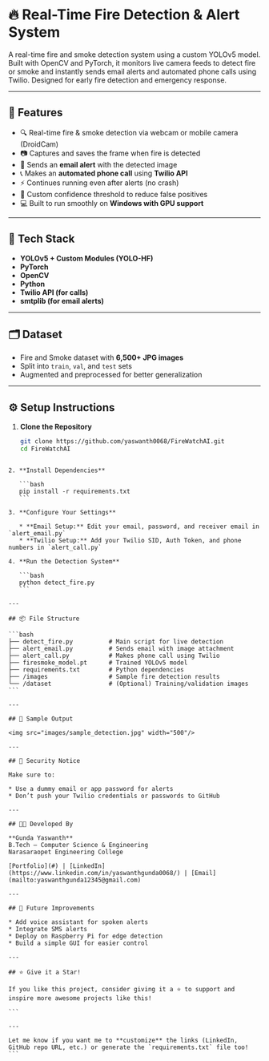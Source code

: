 # 🔥 Real-Time Fire Detection & Alert System

A real-time fire and smoke detection system using a custom YOLOv5 model. Built with OpenCV and PyTorch, it monitors live camera feeds to detect fire or smoke and instantly sends email alerts and automated phone calls using Twilio. Designed for early fire detection and emergency response.

---

## 🚀 Features

- 🔍 Real-time fire & smoke detection via webcam or mobile camera (DroidCam)
- 📷 Captures and saves the frame when fire is detected
- 📧 Sends an **email alert** with the detected image
- 📞 Makes an **automated phone call** using **Twilio API**
- ⚡ Continues running even after alerts (no crash)
- 🎯 Custom confidence threshold to reduce false positives
- 💻 Built to run smoothly on **Windows with GPU support**

---

## 🧠 Tech Stack

- **YOLOv5 + Custom Modules (YOLO-HF)**
- **PyTorch**
- **OpenCV**
- **Python**
- **Twilio API (for calls)**
- **smtplib (for email alerts)**

---

## 🗂 Dataset

- Fire and Smoke dataset with **6,500+ JPG images**
- Split into `train`, `val`, and `test` sets
- Augmented and preprocessed for better generalization

---

## ⚙️ Setup Instructions

1. **Clone the Repository**
   ```bash
   git clone https://github.com/yaswanth0068/FireWatchAI.git
   cd FireWatchAI
````

2. **Install Dependencies**

   ```bash
   pip install -r requirements.txt
   ```

3. **Configure Your Settings**

   * **Email Setup:** Edit your email, password, and receiver email in `alert_email.py`
   * **Twilio Setup:** Add your Twilio SID, Auth Token, and phone numbers in `alert_call.py`

4. **Run the Detection System**

   ```bash
   python detect_fire.py
   ```

---

## 📦 File Structure

```bash
├── detect_fire.py          # Main script for live detection
├── alert_email.py          # Sends email with image attachment
├── alert_call.py           # Makes phone call using Twilio
├── firesmoke_model.pt      # Trained YOLOv5 model
├── requirements.txt        # Python dependencies
├── /images                 # Sample fire detection results
└── /dataset                # (Optional) Training/validation images
```

---

## 📸 Sample Output

<img src="images/sample_detection.jpg" width="500"/>

---

## 🔐 Security Notice

Make sure to:

* Use a dummy email or app password for alerts
* Don’t push your Twilio credentials or passwords to GitHub

---

## 👨‍💻 Developed By

**Gunda Yaswanth**
B.Tech – Computer Science & Engineering
Narasaraopet Engineering College

[Portfolio](#) | [LinkedIn](https://www.linkedin.com/in/yaswanthgunda0068/) | [Email](mailto:yaswanthgunda12345@gmail.com)

---

## 🏁 Future Improvements

* Add voice assistant for spoken alerts
* Integrate SMS alerts
* Deploy on Raspberry Pi for edge detection
* Build a simple GUI for easier control

---

## ⭐ Give it a Star!

If you like this project, consider giving it a ⭐️ to support and inspire more awesome projects like this!

```

---

Let me know if you want me to **customize** the links (LinkedIn, GitHub repo URL, etc.) or generate the `requirements.txt` file too!
```
